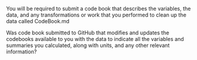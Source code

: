 You will be required to submit a code book that describes the variables, the data, and any transformations or work that you performed to clean up the data called CodeBook.md

Was code book submitted to GitHub that modifies and updates the codebooks available to you with the data to indicate all the variables and summaries you calculated, along with units, and any other relevant information?
